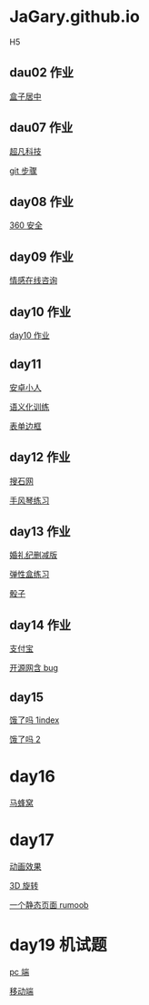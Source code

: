 # JaGary.github.io

H5

## dau02 作业

<a href="https://github.com/JaGary/test1/09.%E5%B1%85%E4%B8%AD%E6%A1%88%E4%BE%8B.html">盒子居中</a>

## dau07 作业

<a href="https://github.com/JaGary/test1/day7/html/1.%E8%B6%85%E5%87%A1%E7%A7%91%E6%8A%80.html">超凡科技</a>

<a href="https://github.com/JaGary/test1/步骤说明.txt">git 步骤</a>

## day08 作业

<a href="https://github.com/JaGary/test1/day8_作业/html/360.html">360 安全</a>

## day09 作业

<a href="https://github.com/JaGary/test1/day09/html/情感在线咨询.html">情感在线咨询</a>

## day10 作业

<a href="https://github.com/JaGary/test1/day10作业/html/03.作业.html">day10 作业</a>

## day11

<a href="https://github.com/JaGary/test1/day11/04.安卓小人.html">安卓小人</a>

<a href="https://github.com/JaGary/test1/day11/01.语义化标签练习.html">语义化训练</a>

<a href="https://github.com/JaGary/test1/day11/03.表单边框2.html">表单边框</a>

## day12 作业

<a href="https://github.com/JaGary/test1/day12/html/04.搜石网.html">搜石网</a>

<a href="https://github.com/JaGary/test1/day12/html/02.手风琴练习2.html">手风琴练习</a>

## day13 作业

<a href="https://github.com/JaGary/test1/html/04.作业婚礼纪.html">婚礼纪删减版</a>

<a href="https://github.com/JaGary/test1/html/02.练习1.html">弹性盒练习</a>

<a href="https://github.com/JaGary/test1/html/03.骰子.html">骰子</a>

## day14 作业

<a href="https://github.com/JaGary/test1/day14/html/03.支付宝.html">支付宝</a>

<a href="https://github.com/JaGary/test1/day14/html/work.开源网布局.html">开源网含 bug</a>

## day15

<a href="https://github.com/JaGary/test1/day15/code/html/elm.html">饿了吗 1index</a>

<a href="https://github.com/JaGary/test1/day15/code/html/elm02.html">饿了吗 2</a>

# day16

<a href="https://github.com/JaGary/test1/day16/code/html/02.马蜂窝.html">马蜂窝</a>

# day17

<a href="https://jagary.github.io/day17/code/html/03.动画效果.html">动画效果</a>

<a href="https://jagary.github.io/day17/code/html/01.3D旋转.html">3D 旋转</a>

<a href="https://jagary.github.io/day17/code/html/02.Rumoob.html">一个静态页面 rumoob</a>

# day19 机试题

<a href="https://jagary.github.io/1909班机试+总结\code\html\pc.html">pc 端</a>

<a href="https://jagary.github.io/1909班机试+总结\code\html\yidongduan.html">移动端</a>
